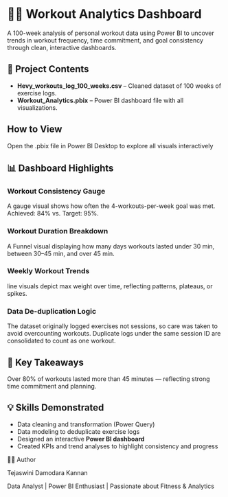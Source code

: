 # 🏋️‍♀️ Workout Analytics Dashboard
A 100-week analysis of personal workout data using Power BI to uncover trends in workout frequency, time commitment, and goal consistency through clean, interactive dashboards.

## 📂 Project Contents
- **Hevy_workouts_log_100_weeks.csv** – Cleaned dataset of 100 weeks of exercise logs.
- **Workout_Analytics.pbix** – Power BI dashboard file with all visualizations.

## How to View
Open the .pbix file in Power BI Desktop to explore all visuals interactively

## 📊 Dashboard Highlights
### Workout Consistency Gauge
A gauge visual shows how often the 4-workouts-per-week goal was met. Achieved: 84% vs. Target: 95%.

### Workout Duration Breakdown
A Funnel visual displaying how many days workouts lasted under 30 min, between 30–45 min, and over 45 min.

### Weekly Workout Trends
line visuals depict max weight over time, reflecting patterns, plateaus, or spikes.

### Data De-duplication Logic
The dataset originally logged exercises not sessions, so care was taken to avoid overcounting workouts. Duplicate logs under the same session ID are consolidated to count as one workout.

## 📌 Key Takeaways
Over 80% of workouts lasted more than 45 minutes — reflecting strong time commitment and planning.

## 💡 Skills Demonstrated
- Data cleaning and transformation (Power Query)
- Data modeling to deduplicate exercise logs
- Designed an interactive **Power BI dashboard** 
- Created KPIs and trend analyses to highlight consistency and progress



🧑‍💻 Author

Tejaswini Damodara Kannan

Data Analyst | Power BI Enthusiast | Passionate about Fitness & Analytics
